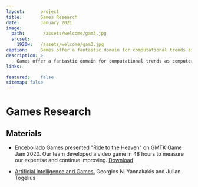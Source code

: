 ```yaml
---
layout:      project
title:       Games Research
date:        January 2021
image:
  path:       /assets/welcome/gam3.jpg
  srcset:
    1920w:   /assets/welcome/gam3.jpg
caption:     Games offer a fantastic domain for computational trends as computer graphics, design patters, optimization, and, undoubtedly artificial intelligence.
description: >
    Games offer a fantastic domain for computational trends as computer graphics, design patters, optimization, and, undoubtedly artificial intelligence.
links:

featured:    false
sitemap: false
---
```


# Games Research

## Materials

* Encebollado Games presented "Ride to the Heaven" on GMTK Game Jam 2020. Our team developed a video game in 48 hours to measure our expertise and continue improving. [Download](https://encebolladogames.itch.io/ride-to-the-heaven?fbclid=IwAR3OTWOWFRPip-8abshU9oIXrqp6dThgPnr12gQ6ZCBBPp4AgxeNTjO3xWI)

* [Artificial Intelligence and Games.](https://www.springer.com/gp/book/9783319635187) Georgios N. Yannakakis and Julian Togelius
